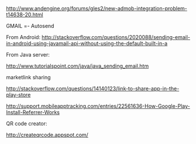 http://www.andengine.org/forums/gles2/new-admob-integration-problem-t14638-20.html

GMAIL =- Autosend

From Android:
http://stackoverflow.com/questions/2020088/sending-email-in-android-using-javamail-api-without-using-the-default-built-in-a

From Java server:

http://www.tutorialspoint.com/java/java_sending_email.htm


marketlink sharing



http://stackoverflow.com/questions/14140123/link-to-share-app-in-the-play-store



http://support.mobileapptracking.com/entries/22561636-How-Google-Play-Install-Referrer-Works


QR code creator:

http://createqrcode.appspot.com/